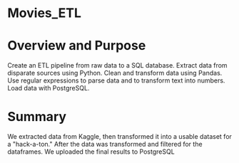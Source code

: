 # Movies_ETL


# Overview and Purpose

Create an ETL pipeline from raw data to a SQL database.
Extract data from disparate sources using Python.
Clean and transform data using Pandas.
Use regular expressions to parse data and to transform text into numbers.
Load data with PostgreSQL.


# Summary
We extracted data from Kaggle, then transformed it into a usable dataset for a "hack-a-ton." After the data was transformed and filtered for the dataframes. We uploaded the final results to PostgreSQL
